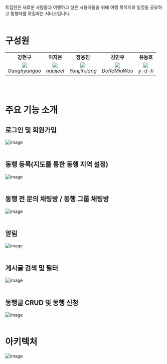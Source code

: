 
트립친은 새로운 사람들과 여행하고 싶은 사용자들을 위해 여행 목적지와 일정을 공유하고 동행자를 모집하는 서비스입니다.
<br></br>

# 구성원
<table>
    <tr align="center">
        <td><B>강현구<B></td>
        <td><B>이지은<B></td>
        <td><B>장용진<B></td>
        <td><B>김민우<B></td>
        <td><B>유동호<B></td>  
    </tr>
    <tr align="center">
        <td>
            <img src="https://github.com/Ganghyungoo.png?size=120">
            <br>
            <a href="https://github.com/Ganghyungoo"><I>Ganghyungoo</I></a>
        </td>
        <td>
          <img src="https://github.com/nueijeel.png?size=120">
            <br>
            <a href="https://github.com/nueijeel"><I>nueijeel</I></a>
        </td>
        <td>
            <img src="https://github.com/YonjjinJang.png?size=120">
            <br>
            <a href="https://github.com/YonjjinJang"><I>YonjjinJang</I></a>
        </td>
        <td>
            <img src="https://github.com/DoReMinWoo.png?size=120">
            <br>
            <a href="https://github.com/DoReMinWoo"><I>DoReMinWoo</I></a>
        </td>
        <td>
            <img src="https://picsum.photos/120/120">
            <br>
            <a href="https://github.com/y-d-h"><I>y-d-h</I></a>
        </td>
    </tr>
</table>
<br></br>
          
# 주요 기능 소개
## 로그인 및 회원가입  
![image](https://github.com/APPSCHOOL2-Android/FinalProject-TripFriend/assets/104668071/e9a35301-519f-455d-994c-ea9c1c23a239)
<br></br>
## 동행 등록(지도를 통한 동행 지역 설정)
![image](https://github.com/APPSCHOOL2-Android/FinalProject-TripFriend/assets/104668071/2f80d25a-391a-4ba2-b907-112e0593df76)
<br></br>
## 동행 전 문의 채팅방 / 동행 그룹 채팅방 
![image](https://github.com/APPSCHOOL2-Android/FinalProject-TripFriend/assets/104668071/4e2d23b0-210c-4021-bebb-e34557063ccf)
<br></br>
## 알림 
![image](https://github.com/APPSCHOOL2-Android/FinalProject-TripFriend/assets/104668071/c4a905c7-3644-4a85-bc4f-dc706ad5e471)
<br></br>
## 게시글 검색 및 필터
![image](https://github.com/APPSCHOOL2-Android/FinalProject-TripFriend/assets/104668071/6c42088a-390a-4d25-833e-d4d64070a43e)
<br></br>
## 동행글 CRUD 및 동행 신청
![image](https://github.com/APPSCHOOL2-Android/FinalProject-TripFriend/assets/104668071/399c4d38-8d31-4824-a939-aae22d602507)
<br></br>
# 아키텍처

![image](https://github.com/APPSCHOOL2-Android/FinalProject-TripFriend/assets/104668071/d198cdaf-9377-4a63-919b-2abd4ee935ca)
